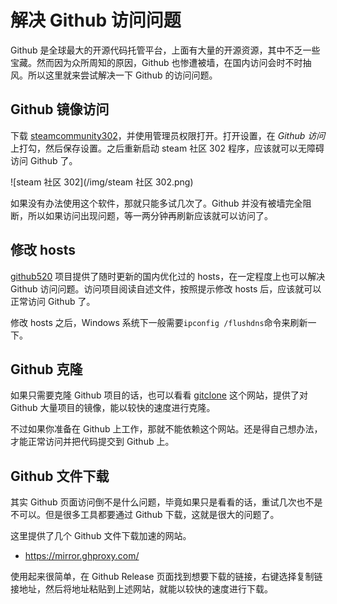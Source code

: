 # 解决 Github 访问问题

Github 是全球最大的开源代码托管平台，上面有大量的开源资源，其中不乏一些宝藏。然而因为众所周知的原因，Github 也惨遭被墙，在国内访问会时不时抽风。所以这里就来尝试解决一下 Github 的访问问题。

## Github 镜像访问

下载 [steamcommunity302](https://www.dogfight360.com/blog/686/)，并使用管理员权限打开。打开设置，在 *Github 访问* 上打勾，然后保存设置。之后重新启动 steam 社区 302 程序，应该就可以无障碍访问 Github 了。

![steam 社区 302](/img/steam 社区 302.png)

如果没有办法使用这个软件，那就只能多试几次了。Github 并没有被墙完全阻断，所以如果访问出现问题，等一两分钟再刷新应该就可以访问了。

## 修改 hosts

[github520](https://github.com/521xueweihan/GitHub520) 项目提供了随时更新的国内优化过的 hosts，在一定程度上也可以解决 Github 访问问题。访问项目阅读自述文件，按照提示修改 hosts 后，应该就可以正常访问 Github 了。

修改 hosts 之后，Windows 系统下一般需要`ipconfig /flushdns`命令来刷新一下。

## Github 克隆

如果只需要克隆 Github 项目的话，也可以看看 [gitclone](https://gitclone.com) 这个网站，提供了对 Github 大量项目的镜像，能以较快的速度进行克隆。

不过如果你准备在 Github 上工作，那就不能依赖这个网站。还是得自己想办法，才能正常访问并把代码提交到 Github 上。

## Github 文件下载

其实 Github 页面访问倒不是什么问题，毕竟如果只是看看的话，重试几次也不是不可以。但是很多工具都要通过 Github 下载，这就是很大的问题了。

这里提供了几个 Github 文件下载加速的网站。

- <https://mirror.ghproxy.com/>

使用起来很简单，在 Github Release 页面找到想要下载的链接，右键选择复制链接地址，然后将地址粘贴到上述网站，就能以较快的速度进行下载。
